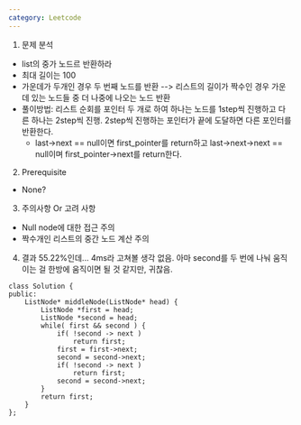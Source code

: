 ```yaml
---
category: Leetcode
---
```


1. 문제 분석
  - list의 중가 노드르 반환하라
  - 최대 길이는 100
  - 가운데가 두개인 경우 두 번째 노드를 반환 --> 리스트의 길이가 짝수인 경우 가운데 있는 노드들 중 더 나중에 나오는 노드 반환
  - 풀이방법: 리스트 순회를 포인터 두 개로 하여 하나는 노드를 1step씩 진행하고 다른 하나는 2step씩 진행. 2step씩 진행하는 포인터가 끝에 도달하면 다른 포인터를 반환한다.
    * last->next == null이면 first_pointer를 return하고 last->next->next == null이며 first_pointer->next를 return한다.
2. Prerequisite
  - None?
3. 주의사항 Or 고려 사항
  - Null node에 대한 접근 주의
  - 짝수개인 리스트의 중간 노드 계산 주의
4. 결과
55.22%인데... 4ms라 고쳐볼 생각 없음. 아마 second를 두 번에 나눠 움직이는 걸 한방에 움직이면 될 것 같지만, 귀찮음.

```
class Solution {
public:
    ListNode* middleNode(ListNode* head) {
        ListNode *first = head;
        ListNode *second = head;
        while( first && second ) {
            if( !second -> next )
                return first;
            first = first->next;
            second = second->next;
            if( !second -> next )
                return first;
            second = second->next;
        }
        return first;
    }
};
```
